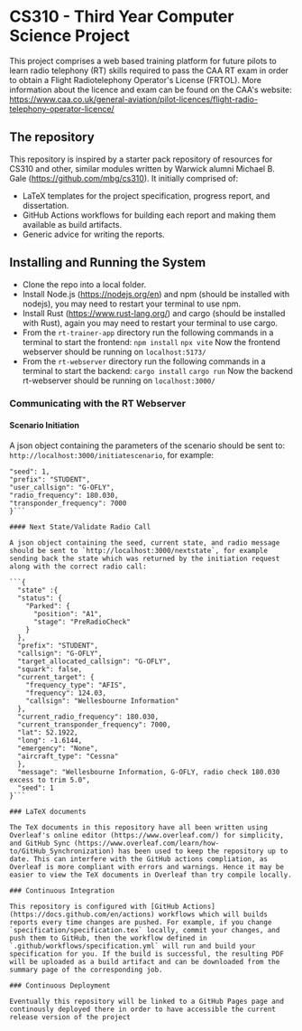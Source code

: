 # CS310 - Third Year Computer Science Project

This project comprises a web based training platform for future pilots to learn radio telephony (RT) skills required to pass the CAA RT exam in order to obtain a Flight Radiotelephony Operator's License (FRTOL). More information about the licence and exam can be found on the CAA's website:
https://www.caa.co.uk/general-aviation/pilot-licences/flight-radio-telephony-operator-licence/

## The repository

This repository is inspired by a starter pack repository of resources for CS310 and other, similar modules written by Warwick alumni Michael B. Gale (https://github.com/mbg/cs310). It initially comprised of:

- LaTeX templates for the project specification, progress report, and dissertation.
- GitHub Actions workflows for building each report and making them available as build artifacts.
- Generic advice for writing the reports.

## Installing and Running the System

- Clone the repo into a local folder.
- Install Node.js (https://nodejs.org/en) and npm (should be installed with nodejs), you may need to restart your terminal to use npm.
- Install Rust (https://www.rust-lang.org/) and cargo (should be installed with Rust), again you may need to restart your terminal to use cargo.
- From the `rt-trainer-app` directory run the following commands in a terminal to start the frontend:
  `npm install`
  `npx vite`
  Now the frontend webserver should be running on `localhost:5173/`
- From the `rt-webserver` directory run the following commands in a terminal to start the backend:
  `cargo install`
  `cargo run`
  Now the backend rt-webserver should be running on `localhost:3000/`

### Communicating with the RT Webserver

#### Scenario Initiation

A json object containing the parameters of the scenario should be sent to: `http://localhost:3000/initiatescenario`, for example:

```{
"seed": 1,
"prefix": "STUDENT",
"user_callsign": "G-OFLY",
"radio_frequency": 180.030,
"transponder_frequency": 7000
}```

#### Next State/Validate Radio Call

A json object containing the seed, current state, and radio message should be sent to `http://localhost:3000/nextstate`, for example sending back the state which was returned by the initiation request along with the correct radio call:

```{
  "state" :{
  "status": {
    "Parked": {
      "position": "A1",
      "stage": "PreRadioCheck"
    }
  },
  "prefix": "STUDENT",
  "callsign": "G-OFLY",
  "target_allocated_callsign": "G-OFLY",
  "squark": false,
  "current_target": {
    "frequency_type": "AFIS",
    "frequency": 124.03,
    "callsign": "Wellesbourne Information"
  },
  "current_radio_frequency": 180.030,
  "current_transponder_frequency": 7000,
  "lat": 52.1922,
  "long": -1.6144,
  "emergency": "None",
  "aircraft_type": "Cessna"
  },
  "message": "Wellesbourne Information, G-OFLY, radio check 180.030 excess to trim 5.0",
  "seed": 1
}```

### LaTeX documents

The TeX documents in this repository have all been written using Overleaf's online editor (https://www.overleaf.com/) for simplicity, and GitHub Sync (https://www.overleaf.com/learn/how-to/GitHub_Synchronization) has been used to keep the repository up to date. This can interfere with the GitHub actions compliation, as Overleaf is more compliant with errors and warnings. Hence it may be easier to view the TeX documents in Overleaf than try compile locally.

### Continuous Integration

This repository is configured with [GitHub Actions](https://docs.github.com/en/actions) workflows which will builds reports every time changes are pushed. For example, if you change `specification/specification.tex` locally, commit your changes, and push them to GitHub, then the workflow defined in `.github/workflows/specification.yml` will run and build your specification for you. If the build is successful, the resulting PDF will be uploaded as a build artifact and can be downloaded from the summary page of the corresponding job.

### Continuous Deployment

Eventually this repository will be linked to a GitHub Pages page and continously deployed there in order to have accessible the current release version of the project
````

